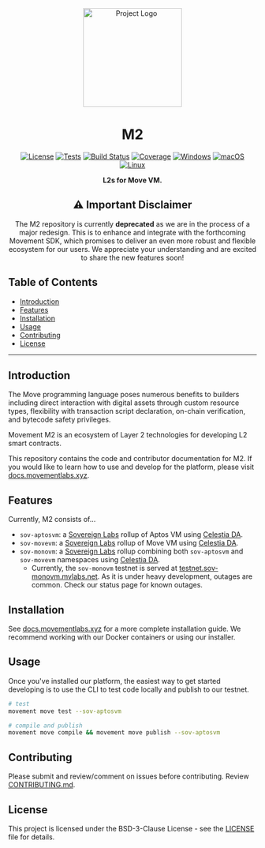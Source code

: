 <div align="center">
    <img src="./rsc/movement_logo.png" alt="Project Logo" width="200" height="200">

# M2

[![License](https://img.shields.io/badge/license-BSD-blue.svg)](https://opensource.org/license/bsd-3-clause/)
[![Tests](https://img.shields.io/badge/tests-Passing-brightgreen)](#)
[![Build Status](https://img.shields.io/badge/build-Passing-brightgreen)](#)
[![Coverage](https://img.shields.io/codecov/c/github/username/project.svg)](https://codecov.io/gh/username/project)
[![Windows](https://img.shields.io/badge/Windows-Download-blue)](https://github.com/movemntdev/m1/releases)
[![macOS](https://img.shields.io/badge/macOS-Download-blue)](https://github.com/movemntdev/m1/releases)
[![Linux](https://img.shields.io/badge/Linux-Download-blue)](https://github.com/movemntdev/m1/releases)

**L2s for Move VM.**

## :warning: Important Disclaimer

The M2 repository is currently **deprecated** as we are in the process of a major redesign. This is to enhance and integrate with the forthcoming Movement SDK, which promises to deliver an even more robust and flexible ecosystem for our users. We appreciate your understanding and are excited to share the new features soon!

</div>


## Table of Contents

- [Introduction](#introduction)
- [Features](#features)
- [Installation](#installation)
- [Usage](#usage)
- [Contributing](#contributing)
- [License](#license)

---

## Introduction

The Move programming language poses numerous benefits to builders including direct interaction with digital assets through custom resource types, flexibility with transaction script declaration, on-chain verification, and bytecode safety privileges.

Movement M2 is an ecosystem of Layer 2 technologies for developing L2 smart contracts.

This repository contains the code and contributor documentation for M2. If you would like to learn how to use and develop for the platform, please visit [docs.movementlabs.xyz](docs.movementlabs.xyz).

## Features

Currently, M2 consists of...
- `sov-aptosvm`: a [Sovereign Labs](https://github.com/Sovereign-Labs/sovereign-sdk) rollup of Aptos VM using [Celestia DA](https://docs.celestia.org/concepts/how-celestia-works/data-availability-layer/).
- `sov-movevm`: a [Sovereign Labs](https://github.com/Sovereign-Labs/sovereign-sdk) rollup of Move VM using [Celestia DA](https://docs.celestia.org/concepts/how-celestia-works/data-availability-layer/).
- `sov-monovm`: a [Sovereign Labs](https://github.com/Sovereign-Labs/sovereign-sdk) rollup combining both `sov-aptosvm` and `sov-movevm` namespaces using [Celestia DA](https://docs.celestia.org/concepts/how-celestia-works/data-availability-layer/).
  - Currently, the `sov-monovm` testnet is served at [testnet.sov-monovm.mvlabs.net](testnet.sov-monovm.mvlabs.net). As it is under heavy development, outages are common. Check our status page for known outages.

## Installation

See [docs.movementlabs.xyz](docs.movementlabs.xyz) for a more complete installation guide. We recommend working with our Docker containers or using our installer.

## Usage

Once you've installed our platform, the easiest way to get started developing is to use the CLI to test code locally and publish to our testnet.

```bash
# test
movement move test --sov-aptosvm

# compile and publish
movement move compile && movement move publish --sov-aptosvm
```

## Contributing

Please submit and review/comment on issues before contributing. Review [CONTRIBUTING.md](./CONTRIBUTING.md).

## License

This project is licensed under the BSD-3-Clause License - see the [LICENSE](LICENSE) file for details.


